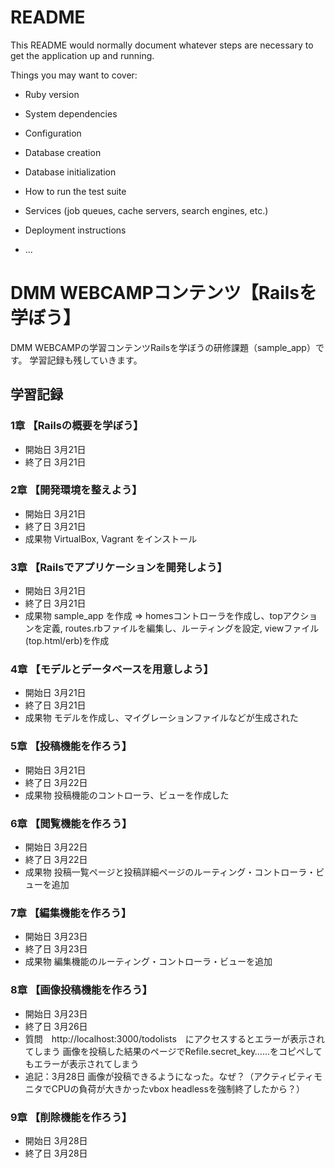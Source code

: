 # README

This README would normally document whatever steps are necessary to get the
application up and running.

Things you may want to cover:

* Ruby version

* System dependencies

* Configuration

* Database creation

* Database initialization

* How to run the test suite

* Services (job queues, cache servers, search engines, etc.)

* Deployment instructions

* ...

# DMM WEBCAMPコンテンツ【Railsを学ぼう】
DMM WEBCAMPの学習コンテンツRailsを学ぼうの研修課題（sample_app）です。
学習記録も残していきます。

## 学習記録
### 1章 【Railsの概要を学ぼう】
- 開始日 3月21日
- 終了日 3月21日

### 2章 【開発環境を整えよう】
- 開始日 3月21日
- 終了日 3月21日
- 成果物 VirtualBox, Vagrant をインストール

### 3章 【Railsでアプリケーションを開発しよう】
- 開始日 3月21日
- 終了日 3月21日
- 成果物 sample_app を作成
⇒ homesコントローラを作成し、topアクションを定義, routes.rbファイルを編集し、ルーティングを設定, viewファイル(top.html/erb)を作成

### 4章 【モデルとデータベースを用意しよう】
- 開始日 3月21日
- 終了日 3月21日
- 成果物 モデルを作成し、マイグレーションファイルなどが生成された

### 5章 【投稿機能を作ろう】
- 開始日 3月21日
- 終了日 3月22日
- 成果物 投稿機能のコントローラ、ビューを作成した

### 6章 【閲覧機能を作ろう】
- 開始日 3月22日
- 終了日 3月22日
- 成果物 投稿一覧ページと投稿詳細ページのルーティング・コントローラ・ビューを追加

### 7章 【編集機能を作ろう】
- 開始日 3月23日
- 終了日 3月23日
- 成果物 編集機能のルーティング・コントローラ・ビューを追加

### 8章 【画像投稿機能を作ろう】
- 開始日 3月23日
- 終了日 3月26日
- 質問　http://localhost:3000/todolists　にアクセスするとエラーが表示されてしまう
画像を投稿した結果のページでRefile.secret_key……をコピペしてもエラーが表示されてしまう
- 追記：3月28日 画像が投稿できるようになった。なぜ？（アクティビティモニタでCPUの負荷が大きかったvbox headlessを強制終了したから？）

### 9章 【削除機能を作ろう】
- 開始日 3月28日
- 終了日 3月28日

